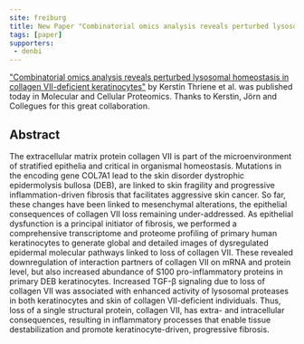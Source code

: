 ```yaml
---
site: freiburg
title: New Paper "Combinatorial omics analysis reveals perturbed lysosomal homeostasis in collagen VII-deficient keratinocytes"
tags: [paper]
supporters:
 - denbi
---
```


["Combinatorial omics analysis reveals perturbed lysosomal homeostasis in collagen VII-deficient keratinocytes"](http://www.mcponline.org/content/early/2018/01/11/mcp.RA117.000437)
by Kerstin Thriene et al. was published today in Molecular and Cellular Proteomics. Thanks to Kerstin, Jörn and Collegues for this great collaboration.


## Abstract

The extracellular matrix protein collagen VII is part of the microenvironment of stratified epithelia and critical in organismal homeostasis.
Mutations in the encoding gene COL7A1 lead to the skin disorder dystrophic epidermolysis bullosa (DEB), are linked to skin fragility and
progressive inflammation-driven fibrosis that facilitates aggressive skin cancer. So far, these changes have been linked to mesenchymal
alterations, the epithelial consequences of collagen VII loss remaining under-addressed. As epithelial dysfunction is a principal
initiator of fibrosis, we performed a comprehensive transcriptome and proteome profiling of primary human keratinocytes to generate
global and detailed images of dysregulated epidermal molecular pathways linked to loss of collagen VII.
These revealed downregulation of interaction partners of collagen VII on mRNA and protein level, but also increased
abundance of S100 pro-inflammatory proteins in primary DEB keratinocytes. Increased TGF-β signaling due to loss of
collagen VII was associated with enhanced activity of lysosomal proteases in both keratinocytes and skin of collagen VII-deficient individuals.
Thus, loss of a single structural protein, collagen VII, has extra- and intracellular consequences, resulting in inflammatory
processes that enable tissue destabilization and promote keratinocyte-driven, progressive fibrosis.
